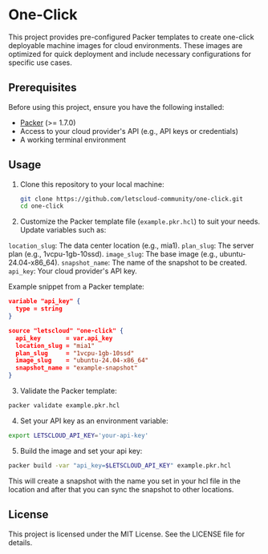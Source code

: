 # One-Click

This project provides pre-configured Packer templates to create one-click deployable machine images for cloud environments. These images are optimized for quick deployment and include necessary configurations for specific use cases.

## Prerequisites

Before using this project, ensure you have the following installed:

- [Packer](https://www.packer.io/) (>= 1.7.0)
- Access to your cloud provider's API (e.g., API keys or credentials)
- A working terminal environment

## Usage

1. Clone this repository to your local machine:
   ```bash
   git clone https://github.com/letscloud-community/one-click.git
   cd one-click

2. Customize the Packer template file (`example.pkr.hcl`) to suit your needs. 
Update variables such as:

`location_slug`: The data center location (e.g., mia1).
`plan_slug`: The server plan (e.g., 1vcpu-1gb-10ssd).
`image_slug`: The base image (e.g., ubuntu-24.04-x86_64).
`snapshot_name`: The name of the snapshot to be created.
`api_key`: Your cloud provider's API key.

Example snippet from a Packer template:
```json
variable "api_key" {
  type = string
}

source "letscloud" "one-click" {
  api_key       = var.api_key
  location_slug = "mia1"
  plan_slug     = "1vcpu-1gb-10ssd"
  image_slug    = "ubuntu-24.04-x86_64"
  snapshot_name = "example-snapshot"
}
```

3. Validate the Packer template:
```bash
packer validate example.pkr.hcl
```

4. Set your API key as an environment variable:
```bash
export LETSCLOUD_API_KEY='your-api-key'
```

5. Build the image and set your api key:
```bash
packer build -var "api_key=$LETSCLOUD_API_KEY" example.pkr.hcl
```

This will create a snapshot with the name you set in your hcl file in the location and after that you can sync the snapshot to other locations.

## License
This project is licensed under the MIT License. See the LICENSE file for details.